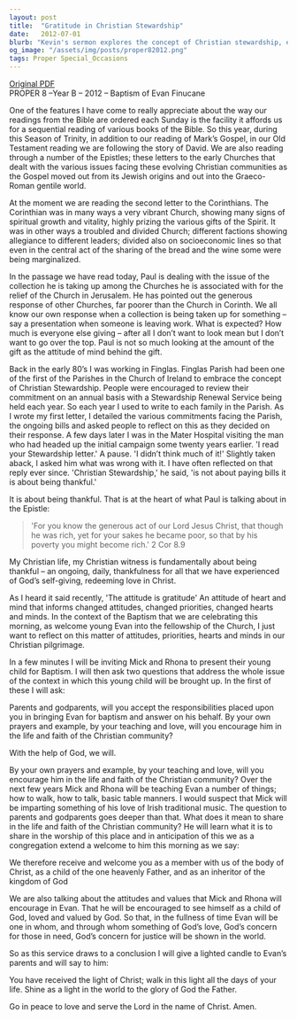 ```yaml
---
layout: post
title:  "Gratitude in Christian Stewardship"
date:   2012-07-01
blurb: "Kevin's sermon explores the concept of Christian stewardship, emphasizing gratitude as its core principle. He reflects on the teachings of Paul in 2 Corinthians, where the focus is not on the amount given, but the thankful mindset behind giving. The sermon also ties in the baptism of Evan Finucane, using this occasion to discuss the responsibilities of Christian parents and the community in nurturing a child's faith."
og_image: "/assets/img/posts/proper82012.png"
tags: Proper Special_Occasions
---
```

[Original PDF](/assets/pdf/proper82012.pdf)    
PROPER 8 –Year B – 2012 – Baptism of Evan Finucane

One of the features I have come to really appreciate about the way our readings from the Bible are ordered each Sunday is the facility it affords us for a sequential reading of various books of the Bible. So this year, during this Season of Trinity, in addition to our reading of Mark’s Gospel, in our Old Testament reading we are following the story of David. We are also reading through a number of the Epistles; these letters to the early Churches that dealt with the various issues facing these evolving Christian communities as the Gospel moved out from its Jewish origins and out into the Graeco-Roman gentile world.

At the moment we are reading the second letter to the Corinthians. The Corinthian was in many ways a very vibrant Church, showing many signs of spiritual growth and vitality, highly prizing the various gifts of the Spirit. It was in other ways a troubled and divided Church; different factions showing allegiance to different leaders; divided also on socioeconomic lines so that even in the central act of the sharing of the bread and the wine some were being marginalized.

In the passage we have read today, Paul is dealing with the issue of the collection he is taking up among the Churches he is associated with for the relief of the Church in Jerusalem. He has pointed out the generous response of other Churches, far poorer than the Church in Corinth. We all know our own response when a collection is being taken up for something – say a presentation when someone is leaving work. What is expected? How much is everyone else giving – after all I don’t want to look mean but I don’t want to go over the top. Paul is not so much looking at the amount of the gift as the attitude of mind behind the gift.

Back in the early 80’s I was working in Finglas. Finglas Parish had been one of the first of the Parishes in the Church of Ireland to embrace the concept of Christian Stewardship. People were encouraged to review their commitment on an annual basis with a Stewardship Renewal Service being held each year. So each year I used to write to each family in the Parish. As I wrote my first letter, I detailed the various commitments facing the Parish, the ongoing bills and asked people to reflect on this as they decided on their response. A few days later I was in the Mater Hospital visiting the man who had headed up the initial campaign some twenty years earlier. 'I read your Stewardship letter.' A pause. 'I didn’t think much of it!' Slightly taken aback, I asked him what was wrong with it. I have often reflected on that reply ever since. 'Christian Stewardship,' he said, 'is not about paying bills it is about being thankful.'

It is about being thankful. That is at the heart of what Paul is talking about in the Epistle:

> 'For you know the generous act of our Lord Jesus Christ, that though he was rich, yet for your sakes he became poor, so that by his poverty you might become rich.' 2 Cor 8.9

My Christian life, my Christian witness is fundamentally about being thankful – an ongoing, daily, thankfulness for all that we have experienced of God’s self-giving, redeeming love in Christ.

As I heard it said recently, 'The attitude is gratitude' An attitude of heart and mind that informs changed attitudes, changed priorities, changed hearts and minds. In the context of the Baptism that we are celebrating this morning, as welcome young Evan into the fellowship of the Church, I just want to reflect on this matter of attitudes, priorities, hearts and minds in our Christian pilgrimage.

In a few minutes I will be inviting Mick and Rhona to present their young child for Baptism. I will then ask two questions that address the whole issue of the context in which this young child will be brought up. In the first of these I will ask:

Parents and godparents, will you accept the responsibilities placed upon you in bringing Evan for baptism and answer on his behalf. By your own prayers and example, by your teaching and love, will you encourage him in the life and faith of the Christian community?

With the help of God, we will.

By your own prayers and example, by your teaching and love, will you encourage him in the life and faith of the Christian community? Over the next few years Mick and Rhona will be teaching Evan a number of things; how to walk, how to talk, basic table manners. I would suspect that Mick will be imparting something of his love of Irish traditional music. The question to parents and godparents goes deeper than that. What does it mean to share in the life and faith of the Christian community? He will learn what it is to share in the worship of this place and in anticipation of this we as a congregation extend a welcome to him this morning as we say:

We therefore receive and welcome you as a member with us of the body of Christ, as a child of the one heavenly Father, and as an inheritor of the kingdom of God

We are also talking about the attitudes and values that Mick and Rhona will encourage in Evan. That he will be encouraged to see himself as a child of God, loved and valued by God. So that, in the fullness of time Evan will be one in whom, and through whom something of God’s love, God’s concern for those in need, God’s concern for justice will be shown in the world.

So as this service draws to a conclusion I will give a lighted candle to Evan’s parents and will say to him:

You have received the light of Christ; walk in this light all the days of your life. Shine as a light in the world to the glory of God the Father.

Go in peace to love and serve the Lord in the name of Christ. Amen.
